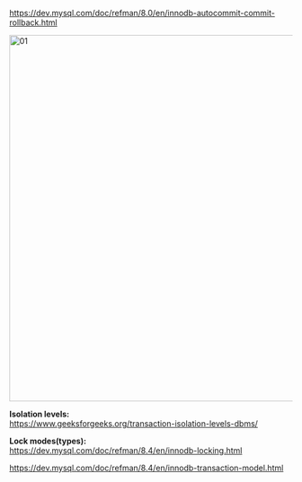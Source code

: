 https://dev.mysql.com/doc/refman/8.0/en/innodb-autocommit-commit-rollback.html

<img width="653" alt="01" src="https://github.com/VIK2395/Databases/assets/50545334/760b95c3-5f4d-4258-ac77-d7a150247482">

__Isolation levels:__\
https://www.geeksforgeeks.org/transaction-isolation-levels-dbms/

__Lock modes(types):__\
https://dev.mysql.com/doc/refman/8.4/en/innodb-locking.html

https://dev.mysql.com/doc/refman/8.4/en/innodb-transaction-model.html
